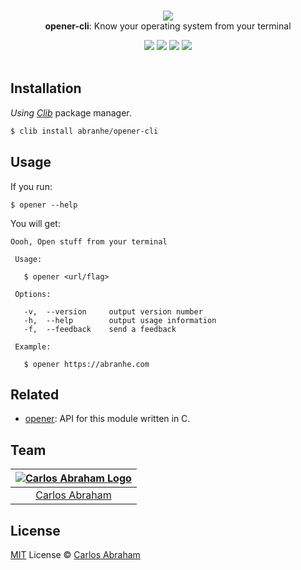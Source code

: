 <p align="center">
	<br>
	<img src="https://cdn.abranhe.com/projects/open/logo.svg">
	<br>
	<b>opener-cli</b>: Know your operating system from your terminal
	<br>
</p>

<p align="center">
	<!-- <a href="https://travis-ci.org/abranhe/opener-cli"><img src="https://img.shields.io/travis/abranhe/opener-cli.svg?logo=travis" /></a> -->
	<a href="https://github.com/abranhe"><img src="https://abranhe.com/badge.svg"></a>
	<a href="https://cash.me/$abranhe"><img src="https://cdn.abranhe.com/badges/cash-me.svg"></a>
	<a href="https://patreon.com/abranhe"><img src="https://cdn.abranhe.com/badges/patreon.svg" /></a>
	<a href="https://github.com/abranhe/opener-cli/blob/master/license"><img src="https://img.shields.io/github/license/abranhe/opener-cli.svg" /></a>

  <br>
  <br>
</p>


## Installation

*Using [Clib](https://github.com/clibs/clib)* package manager.

```sh
$ clib install abranhe/opener-cli
```

## Usage

If you run:

```
$ opener --help
```

You will get:

```
Oooh, Open stuff from your terminal

 Usage:

   $ opener <url/flag>

 Options:

   -v,  --version     output version number
   -h,  --help        output usage information
   -f,  --feedback    send a feedback

 Example:

   $ opener https://abranhe.com
```

## Related

- [opener][opener]: API for this module written in C.

## Team

|[![Carlos Abraham Logo][abranhe-img]][abranhe]|
| :-: |
| [Carlos Abraham][abranhe] |

## License

[MIT][license] License © [Carlos Abraham][abranhe]

<!-------------------- Links ------------------------>
[abranhe]: https://github.com/abranhe
[abranhe-img]: https://avatars3.githubusercontent.com/u/21347264?s=50
[license]: https://github.com/abranhe/opener-cli/blob/master/license
[travis-badge]: https://img.shields.io/travis/abranhe/opener-cli.svg
[travis-status]: https://travis-ci.org/abranhe/opener-cli
[opener]: https://github.com/abranhe/opener
